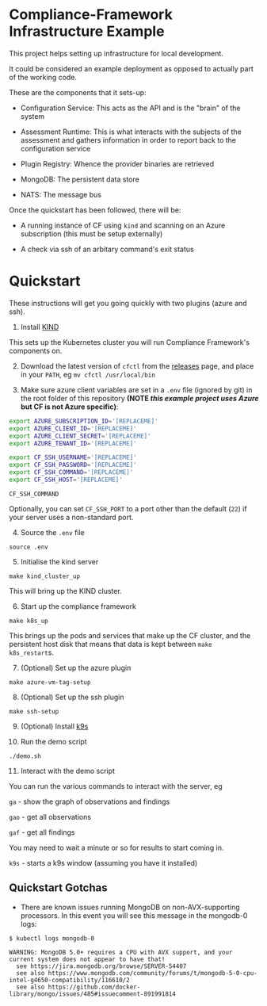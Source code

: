 # Compliance-Framework Infrastructure Example

This project helps setting up infrastructure for local development.

It could be considered an example deployment as opposed to actually part of the working code.

These are the components that it sets-up:

- Configuration Service: This acts as the API and is the "brain" of the system

- Assessment Runtime: This is what interacts with the subjects of the assessment and gathers information in order to report back to the configuration service

- Plugin Registry: Whence the provider binaries are retrieved

- MongoDB: The persistent data store

- NATS: The message bus

Once the quickstart has been followed, there will be:

- A running instance of CF using `kind` and scanning on an Azure subscription (this must be setup externally)

- A check via ssh of an arbitary command's exit status

# Quickstart

These instructions will get you going quickly with two plugins (azure and ssh).

1. Install [KIND](https://kind.sigs.k8s.io/)

This sets up the Kubernetes cluster you will run Compliance Framework's components on.

2. Download the latest version of `cfctl` from the [releases](https://github.com/compliance-framework/cfctl/releases) page, and place in your `PATH`, eg `mv cfctl /usr/local/bin`

3. Make sure azure client variables are set in a `.env` file (ignored by git) in the root folder of this repository **(NOTE _this example project uses Azure_ but CF is not Azure specific)**:

```zsh
export AZURE_SUBSCRIPTION_ID='[REPLACEME]'
export AZURE_CLIENT_ID='[REPLACEME]'
export AZURE_CLIENT_SECRET='[REPLACEME]'
export AZURE_TENANT_ID='[REPLACEME]'

export CF_SSH_USERNAME='[REPLACEME]'
export CF_SSH_PASSWORD='[REPLACEME]'
export CF_SSH_COMMAND='[REPLACEME]'
export CF_SSH_HOST='[REPLACEME]'
```

`CF_SSH_COMMAND`

Optionally, you can set `CF_SSH_PORT` to a port other than the default (`22`) if your server uses a non-standard port.

4. Source the `.env` file

`source .env`

5. Initialise the kind server

`make kind_cluster_up`

This will bring up the KIND cluster.

6. Start up the compliance framework

`make k8s_up`

This brings up the pods and services that make up the CF cluster, and the persistent host disk that means that data is kept between `make k8s_restart`s.

7. (Optional) Set up the azure plugin

`make azure-vm-tag-setup`

8. (Optional) Set up the ssh plugin

`make ssh-setup`

9. (Optional) Install [k9s](https://k9scli.io/)

10. Run the demo script

`./demo.sh`

11. Interact with the demo script

You can run the various commands to interact with the server, eg

`ga` - show the graph of observations and findings

`gao` - get all observations

`gaf` - get all findings

You may need to wait a minute or so for results to start coming in.

`k9s` - starts a k9s window (assuming you have it installed)

## Quickstart Gotchas

- There are known issues running MongoDB on non-AVX-supporting processors. In this event you will see this message in the mongodb-0 logs:

```
$ kubectl logs mongodb-0

WARNING: MongoDB 5.0+ requires a CPU with AVX support, and your current system does not appear to have that!
  see https://jira.mongodb.org/browse/SERVER-54407
  see also https://www.mongodb.com/community/forums/t/mongodb-5-0-cpu-intel-g4650-compatibility/116610/2
  see also https://github.com/docker-library/mongo/issues/485#issuecomment-891991814
```


